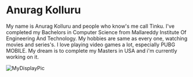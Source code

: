 # Anurag Kolluru

My name is Anurag Kolluru and people who know's me call Tinku. I've completed my Bachelors in Computer Science from Mallareddy Institute Of Engineering And Technology. My hobbies are same as every one, watching movies and series's.
I love playing video games a lot, especially PUBG MOBILE. My dream is to complete my Masters in USA and i'm currently working on it.

![MyDisplayPic](713A0898-01.jpeg)